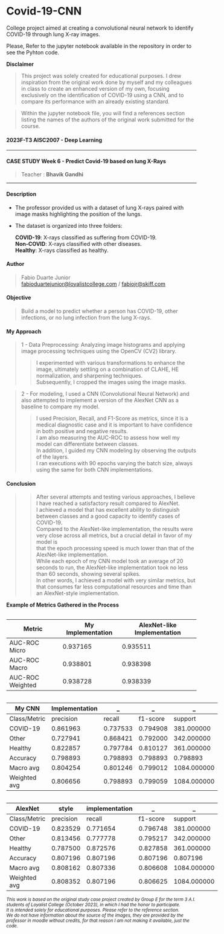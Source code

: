 # Covid-19-CNN
College project aimed at creating a convolutional neural network to identify COVID-19 through lung X-ray images.

Please, Refer to the jupyter notebook available in the repository in order to see the Pyhton code.

**Disclaimer**

> This project was solely created for educational purposes. I drew inspiration from the original work done by myself and my colleagues in class to create an enhanced version of my own, focusing exclusively on the identification of COVID-19 using a CNN, and to compare its performance with an already existing standard.

> Within the jupyter notebook file, you will find a references section listing the names of the authors of the original work submitted for the course.

#### 2023F-T3 AISC2007 - Deep Learning

---

#### CASE STUDY Week 6 - Predict Covid-19 based on lung X-Rays

> Teacher : **Bhavik Gandhi**
---

#### Description
- The professor provided us with a dataset of lung X-rays paired with image masks highlighting the position of the lungs.
- The dataset is organized into three folders:

    **COVID-19**: X-rays classified as suffering from COVID-19.<br>
    **Non-COVID**: X-rays classified with other diseases.<br>
    **Healthy**: X-rays classified as healthy.<br>


#### Author
> Fabio Duarte Junior <br> fabioduartejunior@loyalistcollege.com / fabiojr@skiff.com


#### Objective
> Build a model to predict whether a person has COVID-19, other infections, or no lung infection from the lung X-rays.

#### My Approach
> 1 - Data Preprocessing: Analyzing image histograms and applying image processing techniques using the OpenCV (CV2) library.
>> I experimented with various transformations to enhance the image, ultimately settling on a combination of CLAHE, HE normalization, and sharpening techniques.<br>
>> Subsequently, I cropped the images using the image masks.

> 2 - For modeling, I used a CNN (Convolutional Neural Network) and also attempted to implement a version of the AlexNet CNN as a baseline to compare my model.
>> I used Precision, Recall, and F1-Score as metrics, since it is a medical diagnostic case and it is important to have confidence in both positive and negative results.<br>
>> I am also measuring the AUC-ROC to assess how well my model can differentiate between classes.<br>
>> In addition, I guided my CNN modeling by observing the outputs of the layers.<br>
>> I ran executions with 90 epochs varying the batch size, always using the same for both CNN implementations.

#### Conclusion
>> After several attempts and testing various approaches, I believe I have reached a satisfactory result compared to AlexNet.<br>
>> I achieved a model that has excellent ability to distinguish between classes and a good capacity to identify cases of COVID-19.<br>
>> Compared to the AlexNet-like implementation, the results were very close across all metrics, but a crucial detail in favor of my model is<br>
>> that the epoch processing speed is much lower than that of the AlexNet-like implementation.<br>
>> While each epoch of my CNN model took an average of 20 seconds to run, the AlexNet-like implementation took no less than 60 seconds, showing several spikes.<br>
>> In other words, I achieved a model with very similar metrics, but that consumes far less computational resources and time than an AlexNet-style implementation.

**Example of Metrics Gathered in the Process**

<span style="white-space: nowrap;display: inline;">
<span style="float:left;"> 
    
| Metric           | My Implementation | AlexNet-like Implementation |
|------------------|-------------------|-----------------------------|
| AUC-ROC Micro    | 0.937165          | 0.935511                    |
| AUC-ROC Macro    | 0.938801          | 0.938398                    |
| AUC-ROC Weighted | 0.938728          | 0.938339                    |
    
</span>
    
<span style="float:left;"> 

My CNN| Implementation| _| _ | _
---|---|---|---|---
Class/Metric| precision| recall| f1-score | support
COVID-19|0.861963|0.737533|0.794908|381.000000
Other|0.727941|0.868421|0.792000|342.000000
Healthy|0.822857|0.797784|0.810127|361.000000
Accuracy|0.798893|0.798893|0.798893|0.798893
Macro avg|0.804254|0.801246|0.799012|1084.000000
Weighted avg|0.806656|0.798893|0.799059|1084.000000
</span>
<span style="float:left;display: inline;"> 
  

AlexNet| style|implementation|_ |_    
---|---|---|---|---    
Class/Metric| precision|recall|f1-score|support
COVID-19|0.823529|0.771654|0.796748|381.000000
Other|0.813456|0.777778|0.795217|342.000000
Healthy|0.787500|0.872576|0.827858|361.000000
Accuracy|0.807196|0.807196|0.807196|0.807196
Macro avg|0.808162|0.807336|0.806608|1084.000000
Weighted avg|0.808352|0.807196|0.806625|1084.000000

</span>
</span>



<br>
<h6><small>This work is based on the original study case project created by Group E for the term 3 A.I. students of Loyalist College (October 2023), in which I had the honor to participate.<br>
It is intended solely for educational purposes.
Please refer to the reference section.<br>
We do not have information about the source of the images, they are provided by the professor in moodle without credits, for that reason I am not making it available, just the code.</small></h6>
